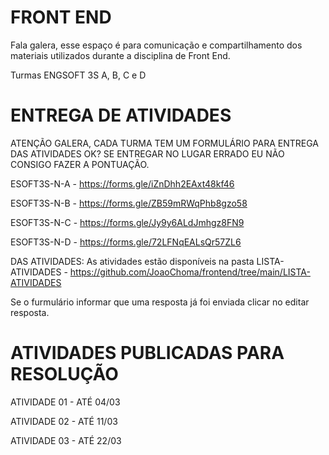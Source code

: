 # FRONT END

Fala galera, esse espaço é para comunicação e compartilhamento dos materiais utilizados durante a disciplina de Front End.

Turmas ENGSOFT 3S A, B, C e D

# ENTREGA DE ATIVIDADES

ATENÇÃO GALERA, CADA TURMA TEM UM FORMULÁRIO PARA ENTREGA DAS ATIVIDADES OK? SE ENTREGAR NO LUGAR ERRADO EU NÃO CONSIGO FAZER A PONTUAÇÃO.

ESOFT3S-N-A - https://forms.gle/iZnDhh2EAxt48kf46

ESOFT3S-N-B - https://forms.gle/ZB59mRWqPhb8gzo58

ESOFT3S-N-C - https://forms.gle/Jy9y6ALdJmhgz8FN9

ESOFT3S-N-D - https://forms.gle/72LFNqEALsQr57ZL6

DAS ATIVIDADES: As atividades estão disponíveis na pasta LISTA-ATIVIDADES - https://github.com/JoaoChoma/frontend/tree/main/LISTA-ATIVIDADES

Se o furmulário informar que uma resposta já foi enviada clicar no editar resposta.

# ATIVIDADES PUBLICADAS PARA RESOLUÇÃO

ATIVIDADE 01 - ATÉ 04/03

ATIVIDADE 02 - ATÉ 11/03

ATIVIDADE 03 - ATÉ 22/03